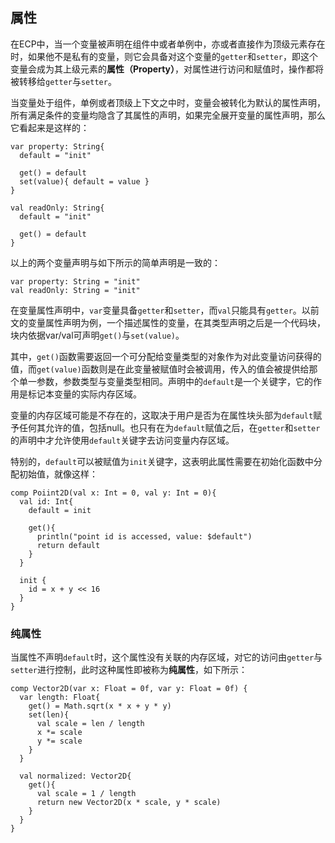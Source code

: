 ## 属性

在ECP中，当一个变量被声明在组件中或者单例中，亦或者直接作为顶级元素存在时，如果他不是私有的变量，则它会具备对这个变量的`getter`和`setter`，即这个变量会成为其上级元素的**属性（Property）**，对属性进行访问和赋值时，操作都将被转移给`getter`与`setter`。

当变量处于组件，单例或者顶级上下文之中时，变量会被转化为默认的属性声明，所有满足条件的变量均隐含了其属性的声明，如果完全展开变量的属性声明，那么它看起来是这样的：

```ecs
var property: String{
  default = "init"

  get() = default
  set(value){ default = value }
}

val readOnly: String{
  default = "init"

  get() = default
}
```

以上的两个变量声明与如下所示的简单声明是一致的：

```ecs
var property: String = "init"
val readOnly: String = "init"
```

在变量属性声明中，`var`变量具备`getter`和`setter`，而`val`只能具有`getter`。以前文的变量属性声明为例，一个描述属性的变量，在其类型声明之后是一个代码块，块内依据var/val可声明`get()`与`set(value)`。

其中，`get()`函数需要返回一个可分配给变量类型的对象作为对此变量访问获得的值，而`get(value)`函数则是在此变量被赋值时会被调用，传入的值会被提供给那个单一参数，参数类型与变量类型相同。声明中的`default`是一个关键字，它的作用是标记本变量的实际内存区域。

变量的内存区域可能是不存在的，这取决于用户是否为在属性块头部为`default`赋予任何其允许的值，包括null。也只有在为`default`赋值之后，在`getter`和`setter`的声明中才允许使用`default`关键字去访问变量内存区域。

特别的，`default`可以被赋值为`init`关键字，这表明此属性需要在初始化函数中分配初始值，就像这样：

```ecp
comp Poiint2D(val x: Int = 0, val y: Int = 0){
  val id: Int{
    default = init
  
    get(){
      println("point id is accessed, value: $default")
      return default
    }
  }
  
  init {
    id = x + y << 16
  }
}
```

### 纯属性

当属性不声明`default`时，这个属性没有关联的内存区域，对它的访问由`getter`与`setter`进行控制，此时这种属性即被称为**纯属性**，如下所示：

```ecp
comp Vector2D(var x: Float = 0f, var y: Float = 0f) {
  var length: Float{
    get() = Math.sqrt(x * x + y * y)
    set(len){
      val scale = len / length
      x *= scale
      y *= scale
    }
  }
  
  val normalized: Vector2D{
    get(){
      val scale = 1 / length
      return new Vector2D(x * scale, y * scale)
    }
  }
}
```
